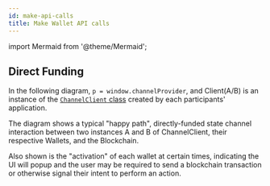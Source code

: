 ```yaml
---
id: make-api-calls
title: Make Wallet API calls
---
```


import Mermaid from '@theme/Mermaid';

## Direct Funding

In the following diagram, `p = window.channelProvider`, and Client(A/B) is an instance of the [`ChannelClient` class](../typescript-api/channel-client.channelclient) created by each participants' application.

The diagram shows a typical "happy path", directly-funded state channel interaction between two instances A and B of ChannelClient, their respective Wallets, and the Blockchain.

Also shown is the "activation" of each wallet at certain times, indicating the UI will popup and the user may be required to send a blockchain transaction or otherwise signal their intent to perform an action.

<Mermaid chart="
sequenceDiagram
participant WalletA
participant ClientA
participant ClientB
participant WalletB
par setup for Wallet A
ClientA->>WalletA: p.mountWalletComponent();
ClientA->>WalletA: p.enable();
ClientA->>WalletA: onMessageQueued(callback)
ClientA->>WalletA: onChannelProposed(callback)
ClientA->>WalletA: onChannelUpdated(callback)
and setup for Wallet B
ClientB->>WalletB: p.mountWalletComponent();
ClientB->>WalletB: p.enable();
ClientB->>WalletB: onMessageQueued(callback)
ClientB->>WalletB: onChannelProposed(callback)
ClientB->>WalletB: onChannelUpdated(callback)
end
rect rgba(0, 0, 255, .1)
note left of WalletB: Opening a channel
ClientA->>WalletA: createChannel();
WalletA-->>ClientA: ChannelUpdated('proposed')
WalletA-->>ClientA: MessageQueued(msg0)
ClientA->>ClientB: msg0
ClientB->>WalletB: pushMessage(msg0)
WalletB-->>ClientB: ChannelProposed('id')
ClientB->>+WalletB: joinChannel('id');
WalletB-->>ClientB: ChannelUpdated('funding');
WalletB-->>ClientB: MessageQueued(msg1)
ClientB->>ClientA: msg1;
ClientA->>+WalletA: pushMessage(msg1);
WalletA-->>ClientA: ChannelUpdated('funding')
WalletA->>Chain: deposit()
Chain-->>WalletA: Deposited
Chain-->>WalletB: Deposited
WalletB->>Chain: deposit()
Chain-->>WalletA: Deposited
Chain-->>WalletB: Deposited
WalletA-->>ClientA: MessageQueued(msg2)
ClientA->>ClientB: msg2
ClientB->>WalletB: pushMessage(msg2)
WalletB-->>-ClientB: ChannelUpdated('running')
WalletB-->>ClientB: MessageQueued(msg3)
ClientB->>ClientA: msg3;
ClientA->>WalletA: pushMessage(msg3);
WalletA-->>-ClientA: ChannelUpdated('running')
end
loop 0...m
note left of WalletB: Running a channel
ClientA-->>ClientA: Wait for UI
ClientA->>WalletA: updateChannel(state-A);
WalletA-->>ClientA: ChannelUpdated(state-A)
ClientA-->>ClientA: Update UI
WalletA-->>ClientA: MessageQueued(msg-4+2m)
ClientA->>ClientB: msg-4+2m
ClientB->>WalletB: pushMessage(msg-4+2m)
WalletB-->>ClientB: ChannelUpdated(state-4+2m)
ClientB-->>ClientB: Update UI
ClientB-->>ClientB: Wait for UI
ClientB->>WalletB: updateChannel(state-5+2m);
WalletB-->>ClientB: ChannelUpdated(state-5+2m);
ClientB-->>ClientB: Update UI
WalletB-->>ClientB: MessageQueued(msg-5+2m)
ClientB->>ClientA: msg-5+2m
ClientA->>WalletA: pushMessage(msg-5+2m)
WalletA-->>ClientA: ChannelUpdated(state-5+2m)
ClientA-->>ClientA: Update UI
end
rect rgba(0, 0, 255, .1)
note left of WalletB: Closing a channel
ClientA-->>ClientA: Wait for UI
ClientA->>WalletA: closeChannel();
activate WalletA
WalletA-->>ClientA: ChannelUpdated('closing')
WalletA-->>ClientA: MessageQueued(isFinalA)
ClientA->>ClientB: isFinalA
ClientB->>WalletB: pushMessage(isFinal)
activate WalletB
WalletB-->>ClientB: ChannelUpdated('closed')
WalletB-->>ClientB: MessageQueued(isFinalB)
ClientB->>ClientA: isFinalB
ClientA->>WalletA: pushMessage(isFinalB)
WalletA-->>ClientA: ChannelUpdated('closed')
WalletA->>Chain: concludePushOutcomeAndTransferAll()
deactivate WalletA
deactivate WalletB
Chain-->>WalletA: AssetTransferred x2
Chain-->>WalletB: AssetTransferred x2
end
" />
